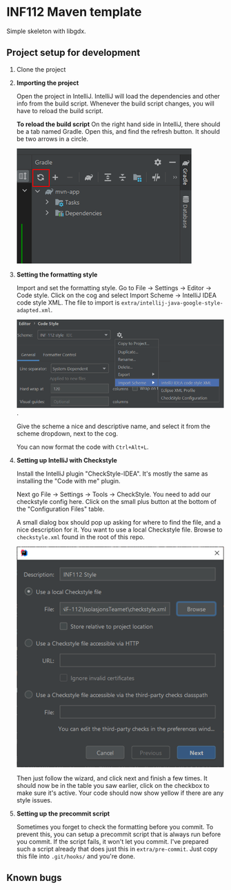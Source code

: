 # INF112 Maven template 
Simple skeleton with libgdx. 

## Project setup for development

1. Clone the project
2. **Importing the project**

   Open the project in IntelliJ. IntelliJ will load the dependencies and other 
   info from the build script. Whenever the build script changes, you will have 
   to reload the build script.
   
   **To reload the build script**
   On the right hand side in IntelliJ, there should be a tab named Gradle. 
   Open this, and find the refresh button. It should be two arrows in a circle.
   
   ![Gradle reload button](docs_images/gradle_reload_button.png)

3. **Setting the formatting style**

   Import and set the formatting style. Go to File -> Settings -> Editor -> Code style. 
   Click on the cog and select Import Scheme -> IntelliJ IDEA code style XML. 
   The file to import is `extra/intellij-java-google-style-adapted.xml`.
   
   ![IntelliJ code style import](docs_images/intellij_code_style_import.png).
   
   Give the scheme a nice and descriptive name, and select it from the scheme dropdown, 
   next to the cog.

   You can now format the code with `Ctrl+Alt+L`.

4. **Setting up IntelliJ with Checkstyle**

   Install the IntelliJ plugin "CheckStyle-IDEA". It's mostly the same as installing 
   the "Code with me" plugin.
   
   Next go File -> Settings -> Tools -> CheckStyle. You need to add our checkstyle config here. 
   Click on the small plus button at the bottom of the "Configuration Files" table. 
   
   A small dialog box should pop up asking for where to find the file, 
   and a nice description for it. You want to use a local Checkstyle file. 
   Browse to `checkstyle.xml` found in the root of this repo.
   
   ![IntelliJ checkstyle add](docs_images/intellij_checkstyle_add.png)

   Then just follow the wizard, and click next and finish a few times.
   It should now be in the table you saw earlier, click on the checkbox to make sure it's active.
   Your code should now show yellow if there are any style issues.

5. **Setting up the precommit script**

   Sometimes you forget to check the formatting before you commit. 
   To prevent this, you can setup a precommit script that is always run before you commit.
   If the script fails, it won't let you commit. I've prepared such a script already that 
   does just this in `extra/pre-commit`. Just copy this file into `.git/hooks/` and you're done.

## Known bugs
